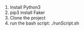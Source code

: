 1. Install Python3
2. pip3 install Faker
3. Clone the project
4. run the bash script: 
    ./runScript.sh

